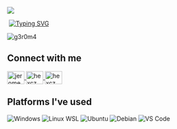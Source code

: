 

![](https://i.ibb.co/yFts33h/Art-by-Dillon-Samuelson.jpg)

&nbsp;[![Typing SVG](http://readme-typing-svg.herokuapp.com?color=333&size=36&multiline=true&width=970&height=60&lines=not+sure )](https://git.io/typing-svg)

<p align="left"> <img src="https://komarev.com/ghpvc/?username=g3r0m4&label=Profile%20views&color=0e75b6&style=flat" alt="g3r0m4" /> </p>




## Connect with me
<p align="left">
  <a href="https://m.facebook.com/profile.php?id=100081452882710" target="blank">
    <img align="center" src="https://raw.githubusercontent.com/rahuldkjain/github-profile-readme-generator/master/src/images/icons/Social/facebook.svg" alt="jerome mataganas" height="30" width="40" />
  </a>
  <a href="https://www.instagram.com/hexczzz?igsh=ZXJuc2U4ZTl5cGdi" target="blank">
    <img align="center" src="https://raw.githubusercontent.com/rahuldkjain/github-profile-readme-generator/master/src/images/icons/Social/instagram.svg" alt="hexcz" height="30" width="40" />
  </a>
    <a href="https://x.com/hexczz" target="blank">
    <img align="center" src="https://encrypted-tbn0.gstatic.com/images?q=tbn:ANd9GcTx1yo1d00hiYg6ALH3RSsPZIUgSMVSpohx7SUasPdFOvAm14lNuufPYIC_&s=10" alt="hexcz" height="30" width="40" />
  </a>
</p>

## Platforms I've used
![Windows](https://img.shields.io/badge/windows-%232c3e50.svg?style=for-the-badge&logo=windows&logoColor=white)
![Linux WSL](https://img.shields.io/badge/linux%20(WSL)-%232c3e50.svg?style=for-the-badge&logo=linux&logoColor=white)
![Ubuntu](https://img.shields.io/badge/ubuntu-%232c3e50.svg?style=for-the-badge&logo=ubuntu&logoColor=white)
![Debian](https://img.shields.io/badge/debian-%232c3e50.svg?style=for-the-badge&logo=debian&logoColor=white)
![VS Code](https://img.shields.io/badge/VS%20Code-%232c3e50.svg?style=for-the-badge&logo=visual-studio-code&logoColor=white)
